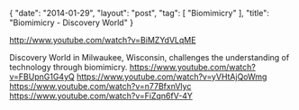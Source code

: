 {
   "date": "2014-01-29",
   "layout": "post",
   "tag": [
      "Biomimicry"
   ],
   "title": "Biomimicry - Discovery World"
}

http://www.youtube.com/watch?v=BiMZYdVLqME

Discovery World in Milwaukee, Wisconsin, challenges the understanding of technology through biomimicry.
 https://www.youtube.com/watch?v=FBUpnG1G4yQ
 https://www.youtube.com/watch?v=yVHtAjQoWmg
 https://www.youtube.com/watch?v=n77BfxnVlyc
 https://www.youtube.com/watch?v=FiZqn6fV-4Y